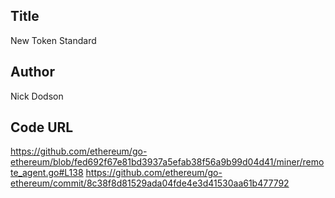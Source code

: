 ## Title

New Token Standard

## Author

Nick Dodson

## Code URL

https://github.com/ethereum/go-ethereum/blob/fed692f67e81bd3937a5efab38f56a9b99d04d41/miner/remote_agent.go#L138
https://github.com/ethereum/go-ethereum/commit/8c38f8d81529ada04fde4e3d41530aa61b477792
